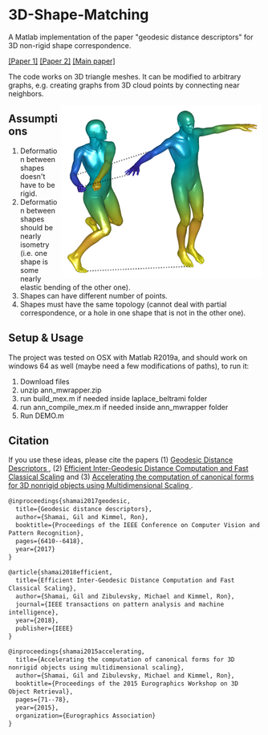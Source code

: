 # 3D-Shape-Matching
A Matlab implementation of the paper "geodesic distance descriptors" for 3D non-rigid shape correspondence. 

[[Paper 1]](https://ieeexplore.ieee.org/abstract/document/8509134) [[Paper 2]](https://docs.wixstatic.com/ugd/28cd82_91f41197b793480ab25b1f97f10f818a.pdf) [[Main paper]](https://docs.wixstatic.com/ugd/28cd82_bb48e8cf06984a18b6016997beda5e4f.pdf)

The code works on 3D triangle meshes. It can be modified to arbitrary graphs, e.g. creating graphs from 3D cloud points by connecting near neighbors.

<img align="right" img src="Images/Vis_pic.png" width="400px">

## Assumptions
1) Deformation between shapes doesn't have to be rigid.
2) Deformation between shapes should be nearly isometry (i.e. one shape is some nearly elastic bending of the other one).
3) Shapes can have different number of points.
4) Shapes must have the same topology (cannot deal with partial correspondence, or a hole in one shape that is not in the other one).

## Setup & Usage
The project was tested on OSX with Matlab R2019a, and should work on windows 64 as well (maybe need a few modifications of paths), to run it: 
1) Download files
2) unzip ann_mwrapper.zip
3) run build_mex.m if needed inside laplace_beltrami folder
4) run ann_compile_mex.m if needed inside ann_mwrapper folder
5) Run DEMO.m


## Citation
If you use these ideas, please cite the papers (1) <a href="https://docs.wixstatic.com/ugd/28cd82_bb48e8cf06984a18b6016997beda5e4f.pdf"> Geodesic Distance Descriptors </a>, (2) <a href="https://ieeexplore.ieee.org/abstract/document/8509134"> Efficient Inter-Geodesic Distance Computation and Fast Classical Scaling</a> and (3) <a href="https://docs.wixstatic.com/ugd/28cd82_91f41197b793480ab25b1f97f10f818a.pdf">Accelerating the computation of canonical forms for 3D nonrigid objects using Multidimensional Scaling </a>. 

```
@inproceedings{shamai2017geodesic,
  title={Geodesic distance descriptors},
  author={Shamai, Gil and Kimmel, Ron},
  booktitle={Proceedings of the IEEE Conference on Computer Vision and Pattern Recognition},
  pages={6410--6418},
  year={2017}
}
```

```
@article{shamai2018efficient,
  title={Efficient Inter-Geodesic Distance Computation and Fast Classical Scaling},
  author={Shamai, Gil and Zibulevsky, Michael and Kimmel, Ron},
  journal={IEEE transactions on pattern analysis and machine intelligence},
  year={2018},
  publisher={IEEE}
}
```

```
@inproceedings{shamai2015accelerating,
  title={Accelerating the computation of canonical forms for 3D nonrigid objects using multidimensional scaling},
  author={Shamai, Gil and Zibulevsky, Michael and Kimmel, Ron},
  booktitle={Proceedings of the 2015 Eurographics Workshop on 3D Object Retrieval},
  pages={71--78},
  year={2015},
  organization={Eurographics Association}
}
```
